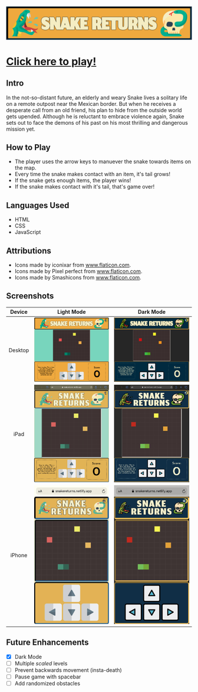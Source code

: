 ![SNAKE RETURNS](/images/readme/header.png/)

# [Click here to play!](https://snakereturns.netlify.app/)

## Intro

In the not-so-distant future, an elderly and weary Snake lives a solitary life on a remote outpost near the Mexican border. But when he receives a desperate call from an old friend, his plan to hide from the outside world gets upended. Although he is reluctant to embrace violence again, Snake sets out to face the demons of his past on his most thrilling and dangerous mission yet.

## How to Play

* The player uses the arrow keys to manuever the snake towards items on the map.
* Every time the snake makes contact with an item, it's tail grows!
* If the snake gets enough items, the player wins!
* If the snake makes contact with it's tail, that's game over!

## Languages Used

* HTML
* CSS
* JavaScript

## Attributions

* Icons made by iconixar from www.flaticon.com.
* Icons made by Pixel perfect from www.flaticon.com.
* Icons made by Smashicons from www.flaticon.com.

## Screenshots

|  Device                  |  Light Mode                   |  Dark Mode                     | 
|:-------------------------:|:-------------------------:|:-------------------------:|
| Desktop |  ![DESKTOP LIGHT MODE](/images/readme/desktop.png/)  |  ![DESKTOP DARK MODE](/images/readme/desktopdark.png/)  
| iPad | ![IPAD LIGHT MODE](/images/readme/ipad.jpeg/)  |  ![IPAD DARK MODE](/images/readme/ipaddark.jpg/)  
| iPhone | ![IPHONE LIGHT MODE](/images/readme/iphone.jpg/)  |  ![IPHONE DARK MODE](/images/readme/iphonedark.jpg/)  

## Future Enhancements

- [x] Dark Mode
- [ ] Multiple *scaled* levels
- [ ] Prevent backwards movement (insta-death)
- [ ] Pause game with spacebar
- [ ] Add randomized obstacles